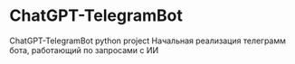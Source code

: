 # ChatGPT-TelegramBot
ChatGPT-TelegramBot python project
Начальная реализация телеграмм бота, работающий по запросами с ИИ
